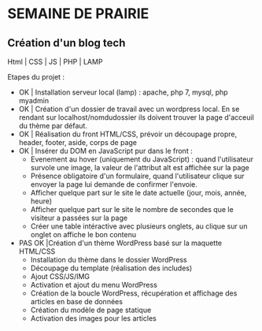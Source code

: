SEMAINE DE PRAIRIE
======================

Création d'un blog tech 
--------------------------------------------------------

Html | CSS | JS | PHP | LAMP


Etapes du projet :
* OK | Installation serveur local (lamp) : apache, php 7, mysql, php myadmin
* OK | Création d'un dossier de travail avec un wordpress local. En se rendant sur
localhost/nomdudossier ils doivent trouver la page d'acceuil du thème par défaut.
* OK | Réalisation du front HTML/CSS, prévoir un découpage propre, header, footer, aside, corps de page
* OK | Insérer du DOM en JavaScript pur dans le front :
  - Evenement au hover (uniquement du JavaScript) : quand l'utilisateur survole une image, la
  valeur de l'attribut alt est affichée sur la page
  - Présence obligatoire d'un formulaire, quand l'utilisateur clique sur envoyer la page lui
  demande de confirmer l'envoie.
  - Afficher quelque part sur le site le date actuelle (jour, mois, année, heure)
  - Afficher quelque part sur le site le nombre de secondes que le visiteur a passées sur la page
  - Créer une table intéractive avec plusieurs onglets, au clique sur un onglet on affiche le bon
  contenu
* PAS OK |Création d'un thème WordPress basé sur la maquette HTML/CSS
  - Installation du thème dans le dossier WordPress
  - Découpage du template (réalisation des includes)
  - Ajout CSS/JS/IMG
  - Activation et ajout du menu WordPress
  - Création de la boucle WordPress, récupération et affichage des articles en base de données
  - Création du modèle de page statique
  - Activation des images pour les articles
